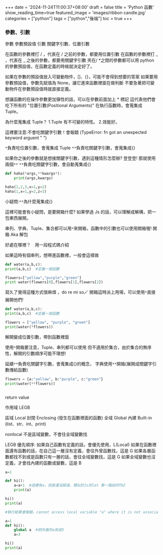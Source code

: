 +++
date = '2024-11-24T11:00:37+08:00'
draft = false
title = 'Python 函數'
show_reading_time=true
featured_image = 'images/ribbon candle.jpg'
categories = ["python"]
tags = ["python","後端"]
toc = true
+++

<!-- 參數、引數 -->

### 參數、引數

參數 參數預設值
引數 關鍵字引數、位置引數

<!-- 位置引數、關鍵字引數 -->

在函數的參數裡打 / ，代表在 / 之前的參數，都要用位置引數
在函數的參數裡打 _ ，代表在 _ 之後的參數，都要用關鍵字引數
夾在/ \*之間的參數都可以用
python 的參數預設值，在函數定義的時候就決定好了。

<!-- 參數預設值 -->

如果在參數的預設值放入可變動物件，[]、{}，可能不會得到想要的答案
如果要用參數預設值，參數先賦值為 None，讓它進來函數裡面在做判斷
不要急著把可變動物件在參數預設值時就直接定義。

<!--more-->

<!-- 不定數量參數-->

想讓函數的在操作參數更加彈性的話，可以在參數前面加上 \* 標記
這代表他們會吃下所有的 "位置引數(Positional Arguments)"
在執行函數時，會蒐集成 Tuple。

為什麼蒐集成 Tuple？
1.Tuple 有不可變的特性。 2.效能好。

這裡要注意:不會吃關鍵字引數！會報錯 (TypeError: fn got an unexpected keyword arguent " ")

`*`負責吃位置引數，會蒐集成 Tuple
`**`負責吃關鍵字引數，會蒐集成{}

如果你之後的參數就是想接關鍵字引數，遇到這種情形怎麼辦?
登登登! 那就使用兩個`**`
`**`負責吃關鍵字引數，會自動蒐集成{}

```python
def haha(*args,**kwargs*):
    print(args,kwargs)

haha(1,2,3,x=1,y=2)
haha(1,x=1,y=2,z=3)
```

小疑問:`**`為什麼蒐集成{}

<!-- 引數開箱(Unpacking) -->

這裡可能會有小疑問，是要開箱什麼?
如果學過 Js 的話，可以理解成解構，把一包東西展開。

串列、字典、Tuple、集合都可以用`*`來開箱，函數中的引數也可以使用開箱喔!
開箱 Aka 解包

好處在哪裡？　用一段程式碼介紹

如果這時有個串列，想帶進函數裡，一般會這樣做

```python
def water(a,b,c):
print(a,b,c)  #定義一個函數

flowers=["yellow","purple","green"]
print water(flowers[0],flowers[1],flowers[2])
```

寫久了覺得這種方式很麻煩 ，do re mi so🪄
開箱這時派上用場，可以使用`*`直接展開他們!

```python
def water(a,b,c):
print(a,b,c)  #定義一個函數

flowers = ["yellow", "purple", "green"]
print(water(*flowers))
```

解開變成位置引數，帶到函數裡面

使用`*`開箱要注意，Tuple、串列都可以使用
但不適用於集合，由於集合的無序性，解開的引數順序可能不理想!

延續`**`負責吃關鍵字引數，會蒐集成{}的概念，
字典使用`**`開箱(展開成關鍵字引數傳給函數)

```python
flowers = {a:"yellow", b:"purple", c:"green"}
print(water(**flowers))
```

<!-- Docstring -->

```

```

<!-- 回傳值 -->

return value

<!-- Python 作用域 -->

作用域 LEGB

區域 Local
封閉 Enclosing (發生在函數裡面的函數)
全域 Global
內建 Built-in (list、str、int、print)

nonlocal 不是區域變數，不會往全域變數找

LEGB 優先順序:
如果自己函數有定義的話，會優先使用，L(Local)
如果在函數裡面還有函數的話，在自己這一層沒有定義，會往外曾函數找，這是 G
如果各層函數都找不到或是函數只有一層的話，會往全域變數找，這是 G
如果全域變數也沒定義，才會找內建的函數或變數，這是 B

<!-- a=a+1 -->

```python
a=1

def hi():
    a=a+1  #這裡有a，但是還沒賦值，類似於Js的let 第一階段的TDZ
    print(a)

hi()
print(a)

#執行結果會報錯，cannot access local variable "a" where it is not associated with a value
```

```Python
a=1
def hi():
    global a  #把外面的a改成3
    a=3

hi()
print(a)
```
